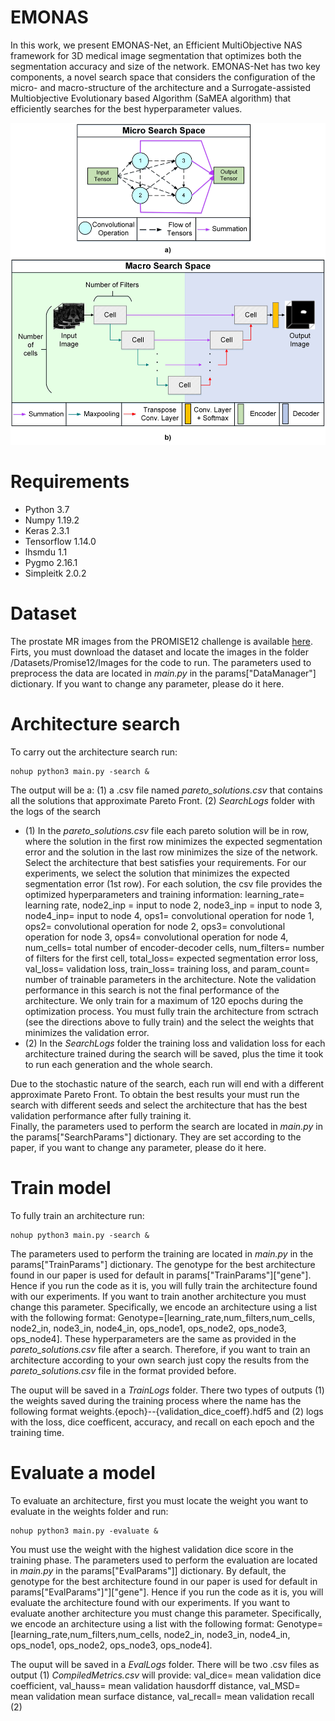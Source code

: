 # EMONAS
In this work, we present EMONAS-Net, an Efficient MultiObjective NAS framework for 3D medical image segmentation that optimizes both the segmentation accuracy and size of the network.  EMONAS-Net has two key components, a novel search space that considers the configuration of the micro- and macro-structure of the architecture and a Surrogate-assisted Multiobjective Evolutionary based Algorithm (SaMEA algorithm) that efficiently searches for the best hyperparameter values. 

![alt text](https://github.com/mariabaldeon/EMONAS/blob/main/images/Fig.%201.%20Structure%20Search%20Space.jpg)

# Requirements
* Python 3.7
* Numpy 1.19.2
* Keras 2.3.1
* Tensorflow 1.14.0
* lhsmdu 1.1
* Pygmo 2.16.1
* Simpleitk 2.0.2

# Dataset
The prostate MR images from the PROMISE12 challenge is available [here](https://promise12.grand-challenge.org/). Firts, you must download the dataset and locate the images in the folder /Datasets/Promise12/Images for the code to run.
The parameters used to preprocess the data are located in *main.py* in the params["DataManager"] dictionary. If you want to change any parameter, please do it here. 
# Architecture search 
To carry out the architecture search run:
```
nohup python3 main.py -search & 
```
The output will  be a: (1) a .csv file named *pareto_solutions.csv* that contains all the solutions that approximate Pareto Front. (2) *SearchLogs* folder with the logs of the search 

* (1) In the *pareto_solutions.csv* file each pareto solution will be in row, where the solution in the first row minimizes the expected segmentation error and the solution in the last row minimizes the size of the network. Select the architecture that best satisfies your requirements. For our experiments, we select the solution that minimizes the expected segmentation error (1st row). For each solution, the csv file provides the optimized hyperparameters and training information: learning_rate= learning rate, node2_inp = input to node 2, node3_inp = input to node 3, node4_inp= input to node 4, ops1= convolutional operation for node 1, ops2= convolutional operation for node 2, ops3= convolutional operation for node 3, ops4= convolutional operation for node 4, num_cells= total number of encoder-decoder cells, num_filters= number of filters for the first cell, total_loss= expected segmentation error loss, val_loss= validation loss, train_loss= training loss, and param_count= number of trainable parameters in the architecture. Note the validation performance in this search is not the final performance of the architecture. We only train for a maximum of 120 epochs during the optimization process. You must fully train the architecture from sctrach (see the directions above to fully train) and the select the weights that minimizes the validation error. 
* (2) In the *SearchLogs* folder the training loss and validation loss for each architecture trained during the search will be saved, plus the time it took to run each generation and the whole search. 

Due to the stochastic nature of the search, each run will end with a different approximate Pareto Front. To obtain the best results your must run the search with different seeds and select the architecture that has the best validation performance after fully training it.  
Finally, the parameters used to perform the search are located in *main.py* in the params["SearchParams"] dictionary. They are set according to the paper, if you want to change any parameter, please do it here.  

# Train model
To fully train an architecture run:
```
nohup python3 main.py -search &  
```
The parameters used to perform the training are located in *main.py* in the params["TrainParams"] dictionary. The genotype for the best architecture found in our paper is used for default in params["TrainParams"]["gene"]. Hence if you run the code as it is, you will fully train the architecture found with our experiments. If you want to train another architecture you must change this parameter. Specifically, we encode an architecture using a list with the following format: Genotype=[learning_rate,num_filters,num_cells, node2_in, node3_in, node4_in, ops_node1, ops_node2, ops_node3, ops_node4]. These hyperparameters are the same as provided in the *pareto_solutions.csv* file after a search. Therefore, if you want to train an architecture according to your own search just copy the results from the *pareto_solutions.csv* file in the format provided before. 

The ouput will be saved in a *TrainLogs* folder. There two types of outputs (1) the weights saved during the training process where the name has the following format weights.{epoch}--{validation_dice_coeff}.hdf5 and (2) logs with the loss, dice coefficent, accuracy, and recall on each epoch and the training time.  

# Evaluate a model
To evaluate an architecture, first you must locate the weight you want to evaluate in the weights folder and run: 
```
nohup python3 main.py -evaluate &  
```
You must use the weight with the highest validation dice score in the training phase. The parameters used to perform the evaluation are located in *main.py* in the params["EvalParams"]] dictionary. By default, the genotype for the best architecture found in our paper is used for default in params["EvalParams"]"]["gene"]. Hence if you run the code as it is, you will evaluate the architecture found with our experiments. If you want to evaluate another architecture you must change this parameter. Specifically, we encode an architecture using a list with the following format: Genotype=[learning_rate,num_filters,num_cells, node2_in, node3_in, node4_in, ops_node1, ops_node2, ops_node3, ops_node4].    

The ouput will be saved in a *EvalLogs* folder. There will be two .csv files as output (1) *CompiledMetrics.csv* will provide: val_dice= mean validation dice coefficient, val_hauss= mean validation hausdorff distance, val_MSD= mean validation mean surface distance, val_recall= mean validation recall  (2) 

